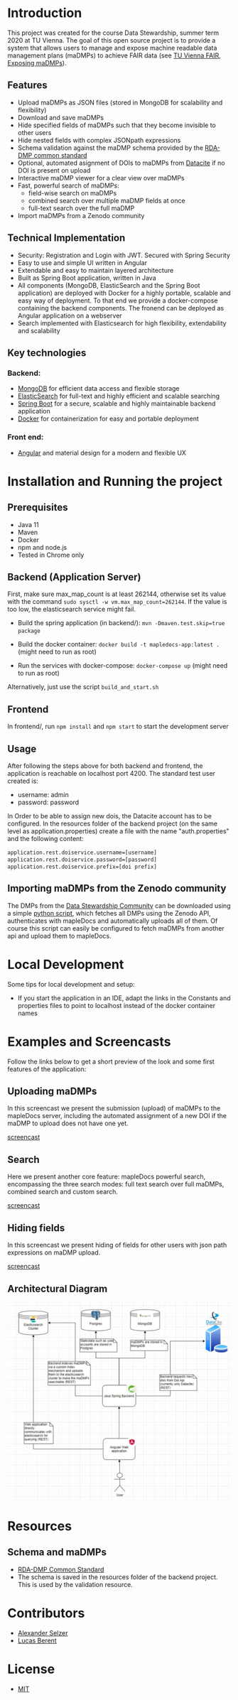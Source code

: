 # Introduction
This project was created for the course Data Stewardship, summer term 2020 at TU Vienna.
The goal of this open source project is to provide a system that allows users to manage and expose machine readable data management plans (maDMPs) to achieve FAIR data (see [TU Vienna FAIR](https://www.tuwien.at/forschung/fti-support/forschungsdaten/forschungsdatenmanagement/fair-prinzipien/), [Exposing maDMPs](https://www.rd-alliance.org/groups/exposing-data-management-plans-wg)).

## Features
- Upload maDMPs as JSON files (stored in MongoDB for scalability and flexibility)
- Download and save maDMPs
- Hide specified fields of maDMPs such that they become invisible to other users
- Hide nested fields with complex JSONpath expressions
- Schema validation against the maDMP schema provided by the [RDA-DMP common standard](https://github.com/RDA-DMP-Common/RDA-DMP-Common-Standard)
- Optional, automated asignment of DOIs to maDMPs from [Datacite](https://datacite.org/) if no DOI is present on upload
- Interactive maDMP viewer for a clear view over maDMPs 
- Fast, powerful search of maDMPs:
    - field-wise search on maDMPs
    - combined search over multiple maDMP fields at once
    - full-text search over the full maDMP
- Import maDMPs from a Zenodo community

## Technical Implementation
- Security: Registration and Login with JWT. Secured with Spring Security
- Easy to use and simple UI written in Angular
- Extendable and easy to maintain layered architecture
- Built as Spring Boot application, written in Java
- All components (MongoDB, ElasticSearch and the Spring Boot application) are deployed with Docker for a highly portable, scalable and easy way of deployment. To that end we provide a docker-compose containing the backend components. The fronend can be deployed as Angular application on a webserver
- Search implemented with Elasticsearch for high flexibility, extendability and scalability

## Key technologies 
### Backend:
- [MongoDB](https://www.mongodb.com/) for efficient data access and flexible storage
- [ElasticSearch](https://www.elastic.co/de/) for full-text and highly efficient and scalable searching
- [Spring Boot](https://spring.io/projects/spring-boot) for a secure, scalable and highly maintainable backend application
- [Docker](https://www.docker.com/) for containerization for easy and portable deployment 

### Front end:
- [Angular](https://angular.io/) and material design for a modern and flexible UX

# Installation and Running the project 
## Prerequisites
- Java 11
- Maven
- Docker
- npm and node.js
- Tested in Chrome only

## Backend (Application Server)
First, make sure max_map_count is at least 262144, otherwise set its value with the command `sudo sysctl -w vm.max_map_count=262144`. If the value is too low, the elasticsearch service might fail.
 
 * Build the spring application (in backend/): `mvn -Dmaven.test.skip=true package`
 
 * Build the docker container: `docker build -t mapledocs-app:latest .` (might need to run as root)
 
 * Run the services with docker-compose: `docker-compose up` (might need to run as root)

Alternatively, just use the script `build_and_start.sh`

## Frontend

In frontend/, run `npm install` and `npm start` to start the development server

## Usage
After following the steps above for both backend and frontend, the application is reachable on localhost port 4200. The standard test user created is: 
- username: admin
- password: password

In Order to be able to assign new dois, the Datacite account has to be configured. In the resources folder of the backend project (on the same level as application.properties) create  a file with the name "auth.properties" and the following content:

```
application.rest.doiservice.username=[username]
application.rest.doiservice.password=[password]
application.rest.doiservice.prefix=[doi prefix]
```

## Importing maDMPs from the Zenodo community

The DMPs from the [Data Stewardship Community](https://zenodo.org/communities/tuw-dmps-ds-2020) can be downloaded using a simple [python script](https://github.com/lucasberent/mapleDocs/blob/master/backend/import_data.py), which fetches all DMPs using the Zenodo API, authenticates with mapleDocs and automatically uploads all of them. Of course this script can easily be configured to fetch maDMPs from another api and upload them to mapleDocs.

# Local Development
Some tips for local development and setup: 
- If you start the application in an IDE, adapt the links in the Constants and properties files to point to localhost instead of the docker container names


# Examples and Screencasts
Follow the links below to get a short preview of the look and some first features of the application:

## Uploading maDMPs
In this screencast we present the submission (upload) of maDMPs to the mapleDocs server, including the automated assignment of a new DOI if the maDMP to upload does not have one yet.

[screencast](https://youtu.be/V8iSmcFxd88)

## Search
Here we present another core feature: mapleDocs powerful search, encompassing the three search modes: full text search over full maDMPs, combined search and custom search.

[screencast](https://youtu.be/PWKb_2rSIx8)

## Hiding fields
In this screencast we present hiding of fields for other users with json path expressions on maDMP upload.

[screencast](https://youtu.be/YT1ndTUG7TU)

## Architectural Diagram
![Architectural Diagram](https://raw.githubusercontent.com/lucasberent/mapleDocs/master/architecture-diagram.png)

# Resources
## Schema and maDMPs
- [RDA-DMP Common Standard](https://github.com/RDA-DMP-Common/RDA-DMP-Common-Standard)
- The schema is saved in the resources folder of the backend project. This is used by the validation resource.

# Contributors
- [Alexander Selzer](https://github.com/arselzer)
- [Lucas Berent](https://github.com/lucasberent)

# License
- [MIT](https://github.com/lucasberent/mapleDocs/blob/master/LICENSE)
